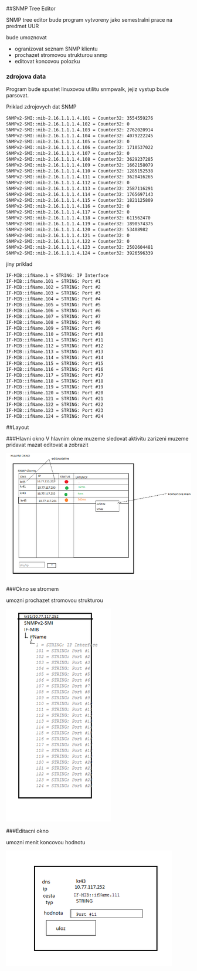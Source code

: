 ##SNMP Tree Editor

SNMP tree editor bude program vytvoreny jako semestralni prace na predmet UUR

bude umoznovat

- ogranizovat seznam SNMP klientu
- prochazet stromovou strukturou snmp
- editovat koncovou polozku 

### zdrojova data
Program bude spustet linuxovou utilitu snmpwalk, jejiz vystup bude parsovat.

Priklad zdrojovych dat SNMP

<!-- language: lang-none -->
    SNMPv2-SMI::mib-2.16.1.1.1.4.101 = Counter32: 3554559276
    SNMPv2-SMI::mib-2.16.1.1.1.4.102 = Counter32: 0
    SNMPv2-SMI::mib-2.16.1.1.1.4.103 = Counter32: 2762020914
    SNMPv2-SMI::mib-2.16.1.1.1.4.104 = Counter32: 4079222245
    SNMPv2-SMI::mib-2.16.1.1.1.4.105 = Counter32: 0
    SNMPv2-SMI::mib-2.16.1.1.1.4.106 = Counter32: 1710537022
    SNMPv2-SMI::mib-2.16.1.1.1.4.107 = Counter32: 0
    SNMPv2-SMI::mib-2.16.1.1.1.4.108 = Counter32: 3629237285
    SNMPv2-SMI::mib-2.16.1.1.1.4.109 = Counter32: 1662158079
    SNMPv2-SMI::mib-2.16.1.1.1.4.110 = Counter32: 1285152538
    SNMPv2-SMI::mib-2.16.1.1.1.4.111 = Counter32: 3628416265
    SNMPv2-SMI::mib-2.16.1.1.1.4.112 = Counter32: 0
    SNMPv2-SMI::mib-2.16.1.1.1.4.113 = Counter32: 2587116291
    SNMPv2-SMI::mib-2.16.1.1.1.4.114 = Counter32: 1765697143
    SNMPv2-SMI::mib-2.16.1.1.1.4.115 = Counter32: 1821125809
    SNMPv2-SMI::mib-2.16.1.1.1.4.116 = Counter32: 0
    SNMPv2-SMI::mib-2.16.1.1.1.4.117 = Counter32: 0
    SNMPv2-SMI::mib-2.16.1.1.1.4.118 = Counter32: 611562470
    SNMPv2-SMI::mib-2.16.1.1.1.4.119 = Counter32: 1890574375
    SNMPv2-SMI::mib-2.16.1.1.1.4.120 = Counter32: 53408982
    SNMPv2-SMI::mib-2.16.1.1.1.4.121 = Counter32: 0
    SNMPv2-SMI::mib-2.16.1.1.1.4.122 = Counter32: 0
    SNMPv2-SMI::mib-2.16.1.1.1.4.123 = Counter32: 2502604481
    SNMPv2-SMI::mib-2.16.1.1.1.4.124 = Counter32: 3926596339

jiny priklad


<!-- language: lang-none -->
    IF-MIB::ifName.1 = STRING: IP Interface
    IF-MIB::ifName.101 = STRING: Port #1
    IF-MIB::ifName.102 = STRING: Port #2
    IF-MIB::ifName.103 = STRING: Port #3
    IF-MIB::ifName.104 = STRING: Port #4
    IF-MIB::ifName.105 = STRING: Port #5
    IF-MIB::ifName.106 = STRING: Port #6
    IF-MIB::ifName.107 = STRING: Port #7
    IF-MIB::ifName.108 = STRING: Port #8
    IF-MIB::ifName.109 = STRING: Port #9
    IF-MIB::ifName.110 = STRING: Port #10
    IF-MIB::ifName.111 = STRING: Port #11
    IF-MIB::ifName.112 = STRING: Port #12
    IF-MIB::ifName.113 = STRING: Port #13
    IF-MIB::ifName.114 = STRING: Port #14
    IF-MIB::ifName.115 = STRING: Port #15
    IF-MIB::ifName.116 = STRING: Port #16
    IF-MIB::ifName.117 = STRING: Port #17
    IF-MIB::ifName.118 = STRING: Port #18
    IF-MIB::ifName.119 = STRING: Port #19
    IF-MIB::ifName.120 = STRING: Port #20
    IF-MIB::ifName.121 = STRING: Port #21
    IF-MIB::ifName.122 = STRING: Port #22
    IF-MIB::ifName.123 = STRING: Port #23
    IF-MIB::ifName.124 = STRING: Port #24

##Layout

###Hlavni okno
V hlavnim okne muzeme sledovat aktivitu zarizeni muzeme pridavat mazat editovat a zobrazit


![obrazek hlavniho okna](./doc/hlavni_okno.png)

###Okno se stromem

umozni prochazet stromovou strukturou

![obrazek okna_se_stromem](./doc/okno_se_stromem.png)

###Editacni okno

umozni menit koncovou hodnotu

![obrazek okna_se_stromem](./doc/editacni_okno.png)




